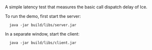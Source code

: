 A simple latency test that measures the basic call dispatch delay of
Ice.

To run the demo, first start the server:

      java -jar build/libs/server.jar

In a separate window, start the client:

      java -jar build/libs/client.jar
